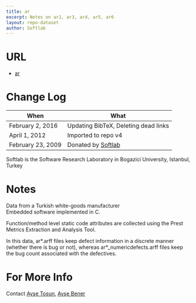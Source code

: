 ```yaml
---
title: ar
excerpt: Notes on ar1, ar3, ar4, ar5, ar6
layout: repo-dataset
author: Softlab
---
```



# URL

* [ar](https://doi.org/10.5281/zenodo.322460)


# Change Log

When | What---- | ----
February 2, 2016 | Updating BibTeX, Deleting dead links
April 1, 2012 | Imported to repo v4
February 23, 2009 | Donated by [Softlab](/repo/people/data-donors/promise3.html)

Softlab is the Software Research Laboratory in Bogazici University, Istanbul, Turkey

# Notes

Data from a Turkish white-goods manufacturer <br>
Embedded software implemented in C.

Function/method level static code attributes are collected using the Prest Metrics Extraction and Analysis Tool.

In this data,
ar*.arff files keep defect information in a discrete manner (whether there is bug or not), whereas ar*_numericdefects.arff files keep the bug count associated with the defectives.

# For More Info

Contact  [Ayşe Tosun](ayse.tosun@boun.edu.tr), [Ayşe Bener](bener@boun.edu.tr)

